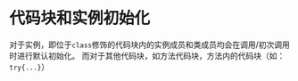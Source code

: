 # 代码块和实例初始化
对于实例，即位于`class`修饰的代码块内的实例成员和类成员均会在调用/初次调用时进行默认初始化。
而对于其他代码块，如方法代码块，方法内的代码块（如：`try{...}`）